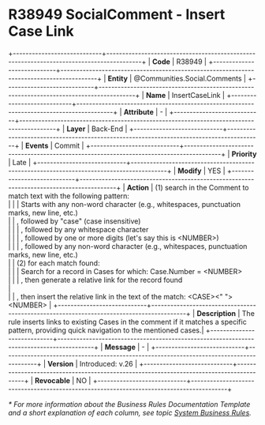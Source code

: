 ﻿---
erp.type: business-rule
erp.entity: Communities.Social.Comments
---

# R38949 SocialComment - Insert Case Link
+----------------------------+-----------------------------------------------------------------------------------------+
| **Code**                   | R38949                                                                                  |
+----------------------------+-----------------------------------------------------------------------------------------+
| **Entity**                 | @Communities.Social.Comments                                                            |
+----------------------------+-----------------------------------------------------------------------------------------+
| **Name**                   | InsertCaseLink                                                                          |
+----------------------------+-----------------------------------------------------------------------------------------+
| **Attribute**              | \-                                                                                      |
+----------------------------+-----------------------------------------------------------------------------------------+
| **Layer**                  | Back-End                                                                                |
+----------------------------+-----------------------------------------------------------------------------------------+
| **Events**                 | Commit                                                                                  |
+----------------------------+-----------------------------------------------------------------------------------------+
| **Priority**               | Late                                                                                    |
+----------------------------+-----------------------------------------------------------------------------------------+
| **Modify**                 | YES                                                                                     |
+----------------------------+-----------------------------------------------------------------------------------------+
| **Action**                 |  (1) search in the Comment to match text with the following pattern:<br>      |
|                            | Starts with any non-word character (e.g., whitespaces, punctuation marks, new line, etc.)<br>
|                            | , followed by "case" (case insensitive)<br>                                             | 
|                            | , followed by any whitespace character<br>                                              |
|                            | , followed by one or more digits (let's say this is \<NUMBER>)<br>                      |
|                            | , followed by any non-word character (e.g., whitespaces, punctuation marks, new line, etc.)<br>
|                            | (2) for each match found:<br>                                                           |
|                            | Search for a record in Cases for which: Case.Number = \<NUMBER><br>                     |
|                            | , then generate a relative link for the record found<br>                                |                                  
|                            | , then insert the relative link in the text of the match: \<CASE><" ">\<NUMBER>         |
+----------------------------+-----------------------------------------------------------------------------------------+
| **Description**            | The rule inserts links to existing Cases in the comment if it matches a specific pattern, providing quick navigation to the mentioned cases.|
+----------------------------+-----------------------------------------------------------------------------------------+
| **Message**                | \-                                                                                      |
+----------------------------+-----------------------------------------------------------------------------------------+
| **Version**                | Introduced: v.26                                                                        |
+----------------------------+-----------------------------------------------------------------------------------------+
| **Revocable**              | NO                                                                                      |
+----------------------------+-----------------------------------------------------------------------------------------+

*\* For more information about the Business Rules Documentation Template and a short explanation of each column, see
topic [System Business Rules](../templates/template-description-system-business-rules.md).*
